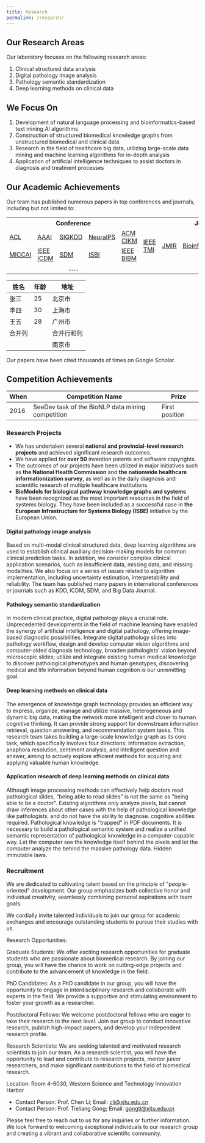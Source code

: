 ```yaml
---
title: Research
permalink: /research/
---
```


## Our Research Areas
Our laboratory focuses on the following research areas:

1. Clinical structured data analysis
2. Digital pathology image analysis
3. Pathology semantic standardization
4. Deep learning methods on clinical data

## We Focus On 
1. Development of natural language processing and bioinformatics-based text mining AI algorithms
2. Construction of structured biomedical knowledge graphs from unstructured biomedical and clinical data
3. Research in the field of healthcare big data, utilizing large-scale data mining and machine learning algorithms for in-depth analysis
4. Application of artificial intelligence techniques to assist doctors in diagnosis and treatment processes

## Our Academic Achievements
Our team has published numerous papers in top conferences and journals, including but not limited to:

<table>
  <tr>
    <th colspan="5">Conference</th>
    <th colspan="5">Journal</th>
  </tr>
  <tr>
    <td><a href="https://www.aclweb.org/portal/">ACL</td>
    <td><a href="https://aaai.org/">AAAI</td>
    <td><a href="https://www.kdd.org/">SIGKDD</td>
    <td><a href="https://neurips.cc/">NeuralPS</td>
    <td><a href="https://dl.acm.org/conference/cikm">ACM CIKM</td>
    <td rowspan="2"><a href="https://ieeexplore.ieee.org/xpl/RecentIssue.jsp?punumber=42">IEEE TMI</td>
    <td rowspan="2"><a href="https://www.jmir.org/">JMIR</td>
    <td rowspan="2"><a href="https://academic.oup.com/bioinformatics/">Bioinformatics</td>
    <td rowspan="2"><a href="https://www.sciencedirect.com/journal/medical-image-analysis">MediA</td>
    <td rowspan="2"><a href="https://ieeexplore.ieee.org/xpl/RecentIssue.jsp?punumber=6221020">JBHI</td>
  </tr>
  <tr>
    <td><a href="http://www.miccai.org/">MICCAI</td>
    <td><a href="https://ieeexplore.ieee.org/xpl/conhome/1000179/all-proceedings">IEEE ICDM</td>
    <td><a href="https://www.siam.org/conferences/cm/conference/sdm24">SDM</td>
    <td><a href="https://ieeexplore.ieee.org/xpl/conhome/1000080/all-proceedings">ISBI</td>
    <td><a href="http://ieeebibm.org/">IEEE BIBM</td>
  </tr>
  <tr>
    <td colspan="5"  align="center">......</td>
    <td colspan="5"  align="center">......</td>
  </tr>
</table>

| 姓名 | 年龄 | 地址         |
|------|------|--------------|
| 张三 | 25   | 北京市       |
| 李四 | 30   | 上海市       |
| 王五 | 28   | 广州市       |
| 合并列     || 合并行和列   |
|      |      | 南京市       |

Our papers have been cited thousands of times on Google Scholar.

## Competition Achievements
|When|Competition Name|Prize|
|----|----|----|
|2016|SeeDev task of the BioNLP data mining competition|First position|

### Research Projects
- We has undertaken several **national and provincial-level research projects** and achieved significant research outcomes. 
- We have applied for **over 50** invention patents and software copyrights. 
- The outcomes of our projects have been utilized in major initiatives such as **the National Health Commission** and **the nationwide healthcare informationization survey**, as well as in the daily diagnosis and scientific research of multiple healthcare institutions.
- **BioModels for biological pathway knowledge graphs and systems** have been recognized as the most important resources in the field of systems biology. They have been included as a successful case in **the European Infrastructure for Systems Biology (ISBE)** initiative by the European Union.

#### Digital pathology image analysis
Based on multi-modal clinical structured data, deep learning algorithms are used to establish clinical auxiliary decision-making models for common clinical prediction tasks. In addition, we consider complex clinical application scenarios, such as insufficient data, missing data, and missing modalities. We also focus on a series of issues related to algorithm implementation, including uncertainty estimation, interpretability and reliability. The team has published many papers in international conferences or journals such as KDD, ICDM, SDM, and Big Data Journal.

#### Pathology semantic standardization
In modern clinical practice, digital pathology plays a crucial role. Unprecedented developments in the field of machine learning have enabled the synergy of artificial intelligence and digital pathology, offering image-based diagnostic possibilities. Integrate digital pathology slides into pathology workflow, design and develop computer vision algorithms and computer-aided diagnosis technology, broaden pathologists' vision beyond microscopic slides; utilize and integrate existing human medical knowledge to discover pathological phenotypes and human genotypes, discovering medical and life information beyond human cognition is our unremitting goal.

#### Deep learning methods on clinical data
The emergence of knowledge graph technology provides an efficient way to express, organize, manage and utilize massive, heterogeneous and dynamic big data, making the network more intelligent and closer to human cognitive thinking. It can provide strong support for downstream information retrieval, question answering, and recommendation system tasks. This research team takes building a large-scale knowledge graph as its core task, which specifically involves four directions: information extraction, anaphora resolution, sentiment analysis, and intelligent question and answer, aiming to actively explore efficient methods for acquiring and applying valuable human knowledge.

#### Application research of deep learning methods on clinical data
Although image processing methods can effectively help doctors read pathological slides, "being able to read slides" is not the same as "being able to be a doctor". Existing algorithms only analyze pixels, but cannot draw inferences about other cases with the help of pathological knowledge like pathologists, and do not have the ability to diagnose. cognitive abilities required. Pathological knowledge is "trapped" in PDF documents. It is necessary to build a pathological semantic system and realize a unified semantic representation of pathological knowledge in a computer-capable way. Let the computer see the knowledge itself behind the pixels and let the computer analyze the behind the massive pathology data. Hidden immutable laws.        
        

### Recruitment

We are dedicated to cultivating talent based on the principle of "people-oriented" development. Our group emphasizes both collective honor and individual creativity, seamlessly combining personal aspirations with team goals.

We cordially invite talented individuals to join our group for academic exchanges and encourage outstanding students to pursue their studies with us.

Research Opportunities:

Graduate Students: We offer exciting research opportunities for graduate students who are passionate about biomedical research. By joining our group, you will have the chance to work on cutting-edge projects and contribute to the advancement of knowledge in the field.

PhD Candidates: As a PhD candidate in our group, you will have the opportunity to engage in interdisciplinary research and collaborate with experts in the field. We provide a supportive and stimulating environment to foster your growth as a researcher.

Postdoctoral Fellows: We welcome postdoctoral fellows who are eager to take their research to the next level. Join our group to conduct innovative research, publish high-impact papers, and develop your independent research profile.

Research Scientists: We are seeking talented and motivated research scientists to join our team. As a research scientist, you will have the opportunity to lead and contribute to research projects, mentor junior researchers, and make significant contributions to the field of biomedical research.

Location: Room 4-6030, Western Science and Technology Innovation Harbor
- Contact Person: Prof. Chen Li; Email: [cli@xjtu.edu.cn](cli@xjtu.edu.cn)
- Contact Person: Prof. Tieliang Gong; Email: [gongtl@xjtu.edu.cn](gongtl@xjtu.edu.cn)

Please feel free to reach out to us for any inquiries or further information. We look forward to welcoming exceptional individuals to our research group and creating a vibrant and collaborative scientific community.